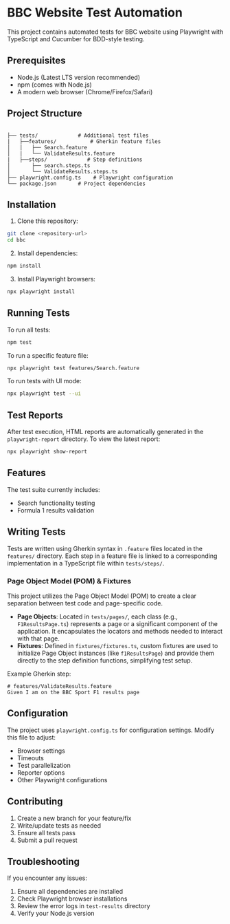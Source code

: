 # BBC Website Test Automation

This project contains automated tests for BBC website using Playwright with TypeScript and Cucumber for BDD-style testing.

## Prerequisites

- Node.js (Latest LTS version recommended)
- npm (comes with Node.js)
- A modern web browser (Chrome/Firefox/Safari)

## Project Structure

```

├── tests/             # Additional test files
|   ├──features/           # Gherkin feature files
│   |   ├── Search.feature
│   |   └── ValidateResults.feature
|   ├──steps/             # Step definitions
│       ├── search.steps.ts
│       └── ValidateResults.steps.ts
├── playwright.config.ts    # Playwright configuration
└── package.json       # Project dependencies
```

## Installation

1. Clone this repository:
```bash
git clone <repository-url>
cd bbc
```

2. Install dependencies:
```bash
npm install
```

3. Install Playwright browsers:
```bash
npx playwright install
```

## Running Tests

To run all tests:
```bash
npm test
```

To run a specific feature file:
```bash
npx playwright test features/Search.feature
```

To run tests with UI mode:
```bash
npx playwright test --ui
```

## Test Reports

After test execution, HTML reports are automatically generated in the `playwright-report` directory. To view the latest report:

```bash
npx playwright show-report
```

## Features

The test suite currently includes:
- Search functionality testing
- Formula 1 results validation

## Writing Tests

Tests are written using Gherkin syntax in `.feature` files located in the `features/` directory. Each step in a feature file is linked to a corresponding implementation in a TypeScript file within `tests/steps/`.

### Page Object Model (POM) & Fixtures

This project utilizes the Page Object Model (POM) to create a clear separation between test code and page-specific code.

- **Page Objects**: Located in `tests/pages/`, each class (e.g., `F1ResultsPage.ts`) represents a page or a significant component of the application. It encapsulates the locators and methods needed to interact with that page.
- **Fixtures**: Defined in `fixtures/fixtures.ts`, custom fixtures are used to initialize Page Object instances (like `f1ResultsPage`) and provide them directly to the step definition functions, simplifying test setup.

Example Gherkin step:
```gherkin
# features/ValidateResults.feature
Given I am on the BBC Sport F1 results page
```

## Configuration

The project uses `playwright.config.ts` for configuration settings. Modify this file to adjust:
- Browser settings
- Timeouts
- Test parallelization
- Reporter options
- Other Playwright configurations

## Contributing

1. Create a new branch for your feature/fix
2. Write/update tests as needed
3. Ensure all tests pass
4. Submit a pull request

## Troubleshooting

If you encounter any issues:
1. Ensure all dependencies are installed
2. Check Playwright browser installations
3. Review the error logs in `test-results` directory
4. Verify your Node.js version
